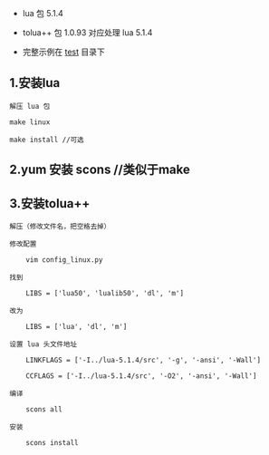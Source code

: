* lua 包 5.1.4

* tolua++ 包 1.0.93 对应处理 lua 5.1.4

* 完整示例在 [test](https://github.com/wfatestaynight/otherproject/tree/master/tolua++/test "示例") 目录下

## 1.安装lua
    解压 lua 包
    
    make linux
    
    make install //可选
    
## 2.yum 安装 scons //类似于make

## 3.安装tolua++
    解压（修改文件名，把空格去掉）
    
    修改配置
    
        vim config_linux.py
        
    找到
    
        LIBS = ['lua50', 'lualib50', 'dl', 'm']
        
    改为
    
        LIBS = ['lua', 'dl', 'm']
        
    设置 lua 头文件地址
    
        LINKFLAGS = ['-I../lua-5.1.4/src', '-g', '-ansi', '-Wall']
        
        CCFLAGS = ['-I../lua-5.1.4/src', '-O2', '-ansi', '-Wall'] 
        
    编译
    
        scons all
        
    安装
    
        scons install
        
